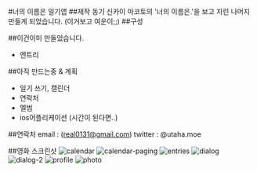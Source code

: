 #너의 이름은 일기앱
##제작 동기
신카이 마코토의 '너의 이름은.'을 보고 지린 나머지 만들게 되었습니다. (이거보고 여운이;;)
##구성

##이건이미 만들었습니다.
* 엔트리

##아직 만드는중 & 계획
* 일기 쓰기, 캘린더
* 연락처
* 엘범
* ios어플리케이션 (시간이 된다면..)

##연락처
email : (real0131@gmail.com)
twitter : @utaha.moe

##영화 스크린샷
![calendar](/asset/calendar.png)
![calendar-paging](/asset/calendar-paging.png)
![entries](/asset/entries.png)
![dialog](/asset/dialog.png)
![dialog-2](/asset/dialog-2.png)
![profile](/asset/profile.png)
![photo](/asset/photo.png)
